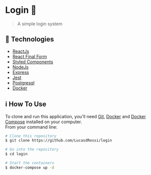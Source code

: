 # Login :key:

> A simple login system

## :rocket: Technologies

- [ReactJs](https://reactjs.org/)
- [React Final Form](https://final-form.org/react)
- [Styled Components](https://styled-components.com/)
- [NodeJs](https://nodejs.org/en/)
- [Express](http://expressjs.com/)
- [Jest](https://jestjs.io/)
- [Postgresql](https://www.postgresql.org/)
- [Docker](https://www.docker.com/)

## :information_source: How To Use

To clone and run this application, you'll need [Git](https://git-scm.com), [Docker](https://www.docker.com/) and [Docker Compose](https://docs.docker.com/compose/) installed on your computer.  
From your command line:

```bash
# Clone this repository
$ git clone https://github.com/LucasdRossi/login

# Go into the repository
$ cd login

# Start the containers
$ docker-compose up -d
```
